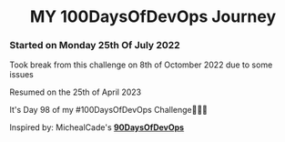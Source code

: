 <h1 align=center>
  MY 100DaysOfDevOps Journey
</h1>

### Started on Monday 25th Of July 2022

Took break from this challenge on 8th of Octomber 2022 due to some issues

Resumed on the 25th of April 2023

It's Day 98 of my #100DaysOfDevOps Challenge🚀🚀🚀

Inspired by: MichealCade's [**90DaysOfDevOps**](https://github.com/MichaelCade/90DaysOfDevOps)
